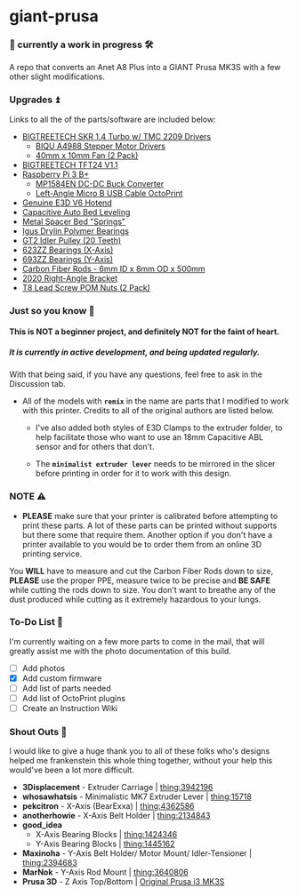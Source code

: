 # giant-prusa

### 🧰 currently a work in progress 🛠️

A repo that converts an Anet A8 Plus into a GIANT Prusa MK3S with a few other slight modifications.

### Upgrades ⏫

Links to all the of the parts/software are included below:
- <a href="https://www.amazon.com/gp/product/B082QYYFVX/ref=ppx_yo_dt_b_asin_title_o00_s00?ie=UTF8&psc=1" target="_blank"> BIGTREETECH SKR 1.4 Turbo w/ TMC 2209 Drivers </a>
    - <a href="https://www.amazon.com/gp/product/B01FFGAKK8/ref=ppx_yo_dt_b_asin_title_o00_s00?ie=UTF8&psc=1" target="_blank"> BIQU A4988 Stepper Motor Drivers </a>
    - <a href="https://www.amazon.com/gp/product/B0711FVD48/ref=ppx_yo_dt_b_asin_title_o03_s00?ie=UTF8&psc=1" target="_blank"> 40mm x 10mm Fan (2 Pack) </a>
- <a href="https://www.amazon.com/gp/product/B07TJWSV51/ref=ppx_yo_dt_b_asin_title_o02_s00?ie=UTF8&psc=1" target="_blank"> BIGTREETECH TFT24 V1.1 </a>
- <a href="https://www.amazon.com/gp/product/B01CMC50S0/ref=ppx_yo_dt_b_asin_title_o09_s00?ie=UTF8&psc=1" target="_blank"> Raspberry Pi 3 B+ </a>
    - <a href="https://www.amazon.com/gp/product/B07RVG34WR/ref=ppx_yo_dt_b_asin_title_o02_s00?ie=UTF8&psc=1" target="_blank"> MP1584EN DC-DC Buck Converter </a>
    - <a href="https://www.amazon.com/gp/product/B076DW7M5S/ref=ppx_yo_dt_b_asin_title_o01_s00?ie=UTF8&psc=1" target="_blank"> Left-Angle Micro B USB Cable </a>
    <a href="https://octoprint.org/" target="_blank"> OctoPrint </a>
- <a href="https://www.amazon.com/gp/product/B079H1S9BN/ref=ppx_yo_dt_b_asin_title_o01_s00?ie=UTF8&psc=1" target="_blank"> Genuine E3D V6 Hotend </a>
- <a href="https://www.amazon.com/gp/product/B01M1777XK/ref=ppx_yo_dt_b_asin_title_o02_s00?ie=UTF8&psc=1" target="_blank"> Capacitive Auto Bed Leveling </a>
- <a href="https://www.etsy.com/listing/941679083/metal-spacer-bed-springs?ref=shop_home_feat_1" target="_blank"> Metal Spacer Bed "Springs" </a>
- <a href="https://www.amazon.com/gp/product/B071RSDYW4/ref=ppx_yo_dt_b_asin_title_o03_s00?ie=UTF8&psc=1" target="_blank"> Igus Drylin Polymer Bearings </a>
- <a href="https://www.amazon.com/gp/product/B07BPKWM9D/ref=ppx_yo_dt_b_asin_title_o05_s00?ie=UTF8&psc=1" target="_blank"> GT2 Idler Pulley (20 Teeth) </a>
- <a href="https://www.amazon.com/gp/product/B075CM413G/ref=ppx_yo_dt_b_asin_title_o09_s00?ie=UTF8&psc=1" target="_blank"> 623ZZ Bearings (X-Axis) </a>
- <a href="https://www.amazon.com/gp/product/B07FVXM3RK/ref=ppx_yo_dt_b_asin_title_o04_s00?ie=UTF8&psc=1" target="_blank"> 693ZZ Bearings (Y-Axis) </a>
- <a href="https://www.amazon.com/gp/product/B00RWXJYVE/ref=ppx_yo_dt_b_asin_title_o00_s00?ie=UTF8&psc=1" target="_blank"> Carbon Fiber Rods - 6mm ID x 8mm OD x 500mm </a>
- <a href="https://www.amazon.com/gp/product/B07GGLYX9V/ref=ppx_yo_dt_b_asin_title_o01_s00?ie=UTF8&psc=1" target="_blank"> 2020 Right-Angle Bracket </a>
- <a href="https://www.amazon.com/gp/product/B07Y6CN9J4/ref=ppx_yo_dt_b_asin_title_o00_s00?ie=UTF8&psc=1" target="_blank"> T8 Lead Screw POM Nuts (2 Pack) </a>

### Just so you know 💭

#### This is NOT a beginner project, and definitely NOT for the faint of heart. 

##### It is currently in active development, and being updated regularly.

With that being said, if you have any questions, feel free to ask in the Discussion tab.

- All of the models with **`remix`** in the name are parts that I modified to work with this printer. Credits to all of the original authors are listed below.

    - I've also added both styles of E3D Clamps to the extruder folder, to help facilitate those who want to use an 18mm Capacitive ABL sensor and for others that don't.

    - The **`minimalist extruder lever`** needs to be mirrored in the slicer before printing in order for it to work with this design.

### NOTE ⚠️

- **PLEASE** make sure that your printer is calibrated before attempting to print these parts. A lot of these parts can be printed without supports but there some that require them. Another option if you don't have a printer available to you would be to order them from an online 3D printing service.

You **WILL** have to measure and cut the Carbon Fiber Rods down to size, **PLEASE** use the proper PPE, measure twice to be precise and **BE SAFE** while cutting the rods down to size. You don't want to breathe any of the dust produced while cutting as it extremely hazardous to your lungs.

### To-Do List 📝

I'm currently waiting on a few more parts to come in the mail, that will greatly assist me with the photo documentation of this build.

* [ ] Add photos
* [x] Add custom firmware
* [ ] Add list of parts needed
* [ ] Add list of OctoPrint plugins
* [ ] Create an Instruction Wiki

### Shout Outs 📣

<a href="" target="__blank"> </a>

I would like to give a huge thank you to all of these folks who's designs helped me frankenstein this whole thing together, without your help this would've been a lot more difficult.

- **3Displacement** - Extruder Carriage | <a href="https://www.thingiverse.com/thing:3942196" target="_blank"> thing:3942196 </a>
- **whosawhatsis** - Minimalistic MK7 Extruder Lever | <a href="https://www.thingiverse.com/thing:15718" target="_blank"> thing:15718 </a>
- **pekcitron** - X-Axis (BearExxa) | <a href="https://www.thingiverse.com/thing:4362586" target="_blank"> thing:4362586 </a>
- **anotherhowie** - X-Axis Belt Holder | <a href="https://www.thingiverse.com/thing:2134843" target="_blank"> thing:2134843 </a>
- **good_idea** 
    - X-Axis Bearing Blocks | <a href="https://www.thingiverse.com/thing:1424346" target="_blank"> thing:1424346 </a>
    - Y-Axis Bearing Blocks | <a href="https://www.thingiverse.com/thing:1445162" target="_blank"> thing:1445162 </a>
- **Maxinoha** - Y-Axis Belt Holder/ Motor Mount/ Idler-Tensioner | <a href="https://www.thingiverse.com/thing:2394683" target="_blank"> thing:2394683 </a>
- **MarNok** - Y-Axis Rod Mount | <a href="https://www.thingiverse.com/thing:3640806" target="_blank"> thing:3640806 </a>
- **Prusa 3D** - Z Axis Top/Bottom | <a href="https://www.prusa3d.com/prusa-i3-printable-parts/" target="_blank"> Original Prusa i3 MK3S </a>
